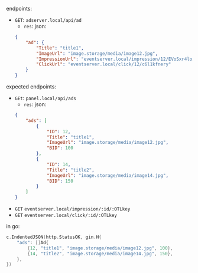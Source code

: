 endpoints:
+ `GET`: `adserver.local/api/ad`
    * `res`: json:
    ```json
    {
        "ad": {
            "Title": "title1",
            "ImageUrl": "image.storage/media/image12.jpg",
            "ImpressionUrl": "eventserver.local/impression/12/EVoSxr4loX",
            "ClickUrl": "eventserver.local/click/12/c6l1kfnery"
        }
    }
    ``` 


expected endpoints:
+ `GEt`: `panel.local/api/ads` 
    * `res`: json:
    ```json
    {
        "ads": [
            {
                "ID": 12,
                "Title": "title1",
                "ImageUrl": "image.storage/media/image12.jpg",
                "BID": 100
            },
            {
                "ID": 14,
                "Title": "title2",
                "ImageUrl": "image.storage/media/image14.jpg",
                "BID": 150
            }
        ]
    }
    ```
+ `GET` `eventserver.local/impression/:id/:OTLkey`
+ `GET` `eventserver.local/click/:id/:OTLkey`

in go:

```go
c.IndentedJSON(http.StatusOK, gin.H{
    "ads": []Ad{
        {12, "title1", "image.storage/media/image12.jpg", 100},
        {14, "title2", "image.storage/media/image14.jpg", 150},
    },
})
```